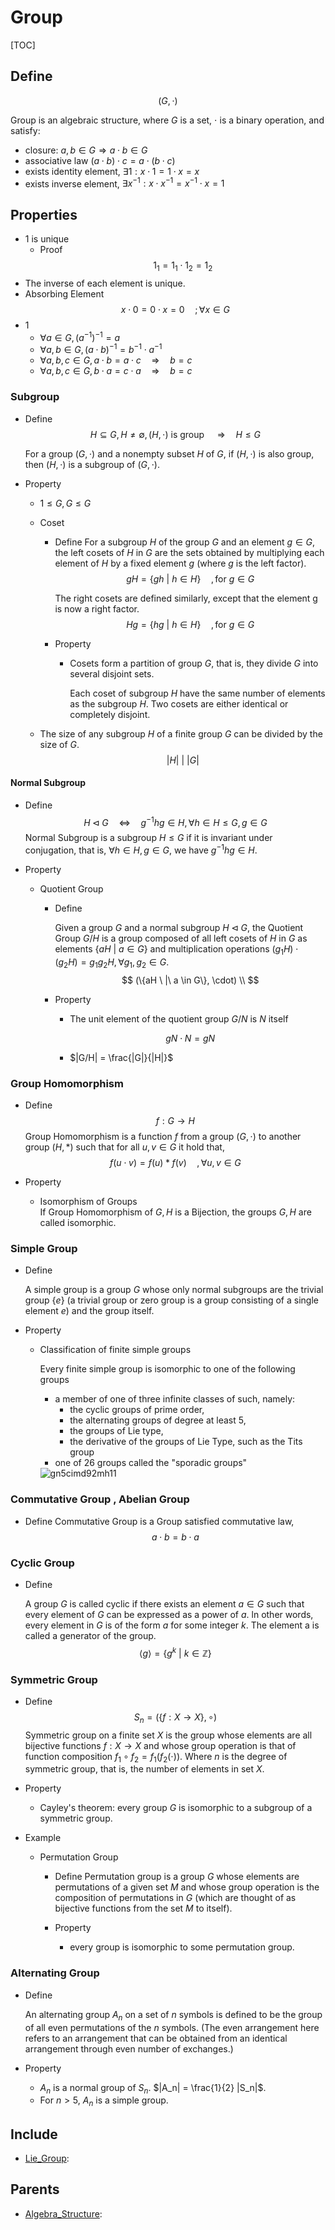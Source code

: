 # Group

[TOC]

## Define

$$
(G, \cdot)
$$

Group is an algebraic structure, where $G$ is a set, $\cdot$ is a binary operation, and satisfy:

- closure: $a, b \in G \Rightarrow a \cdot b \in G$
- associative law $(a \cdot b) \cdot c = a \cdot (b \cdot c)$
- exists identity element, $\exists 1: x \cdot 1 = 1 \cdot x = x$
- exists inverse element, $\exists x^{-1}: x \cdot x^{-1} = x^{-1} \cdot x = 1$

## Properties

- $1$ is unique
  - Proof  
    $$
    1_1 = 1_1 \cdot 1_2 = 1_2
    $$
- The inverse of each element is unique.
- Absorbing Element
  $$
  x \cdot 0 = 0 \cdot x = 0  \quad; \forall x \in G  \tag{absorbing element}
  $$
- 1 
  - $\forall a \in G, (a^{-1})^{-1} = a$
  - $\forall a,b \in G, (a \cdot b)^{-1} = b^{-1} \cdot a^{-1}$
  - $\forall a,b,c \in G, a\cdot b = a \cdot c  \quad\Rightarrow\quad b = c$
  - $\forall a,b,c \in G, b\cdot a = c \cdot a  \quad\Rightarrow\quad b = c$ 

### Subgroup

- Define  
  $$
  H \subseteq G, H \neq \emptyset, (H, \cdot) \text{ is group } \quad\Rightarrow\quad H \le G  \tag{Subgroup}
  $$

  For a group $(G, \cdot)$ and a nonempty subset $H$ of $G$, if $(H, \cdot)$ is also group, then $(H, \cdot)$ is a subgroup of $(G, \cdot)$.

- Property  
  - $1 \le G, G \le G$

  * Coset
    - Define
      For a subgroup $H$ of the group $G$ and an element $g \in G$, the left cosets of $H$ in $G$ are the sets obtained by multiplying each element of $H$ by a fixed element $g$ (where $g$ is the left factor).
      $$
      gH = \{gh \ |\ h \in H\} \quad, \text{for } g \in G  \tag{left cosets}
      $$

      The right cosets are defined similarly, except that the element g is now a right factor.
      $$
      Hg = \{hg \ |\ h \in H\} \quad, \text{for } g \in G  \tag{right cosets}
      $$

    - Property

      - Cosets form a partition of group $G$, that is, they divide $G$ into several disjoint sets. 

        Each coset of subgroup $H$ have the same number of elements as the subgroup $H$. Two cosets are either identical or completely disjoint. 

  * The size of any subgroup $H$ of a finite group $G$ can be divided by the size of $G$.
    $$
    |H|\ |\ |G|
    $$

#### Normal Subgroup

- Define
  $$
  H \lhd G \quad\Leftrightarrow\quad  g^{-1}hg \in H, \forall h \in H \le G, g \in  G \tag{Normal Subgroup}
  $$
  Normal Subgroup is a subgroup $H \le G$ if it is invariant under conjugation, that is, $\forall h \in H, g \in G$, we have $g^{-1}hg \in H$.

- Property
  * Quotient Group
  
    * Define
  
      Given a group $G$ and a normal subgroup $H \lhd G$, the Quotient Group $G/H$ is a group composed of all left cosets of $H$ in $G$ as elements $\{aH \ |\ a \in G\}$ and multiplication operations $(g_1 H) \cdot (g_2 H) = g_1 g_2 H, \forall g_1, g_2 \in G$.
      $$
      (\{aH \ |\ a \in G\}, \cdot)  \\
      $$
  
    - Property
  
      - The unit element of the quotient group $G/N$ is $N$ itself
  
      $$
      gN \cdot N = gN
      $$
  
      - $|G/H| = \frac{|G|}{|H|}$

### Group Homomorphism

- Define
  $$
  f: G \to H
  $$
  Group Homomorphism is a function $f$ from a group $(G, \cdot)$ to another group $(H, *)$ such that for all $u, v \in G$ it hold that,
  $$
  f(u \cdot v) = f(u) * f(v) \quad, \forall u, v \in G
  $$

- Property
  * Isomorphism of Groups  
    If Group Homomorphism of $G, H$ is a Bijection, the groups $G, H$ are called isomorphic.

### Simple Group

- Define

  A simple group is a group $G$ whose only normal subgroups are the trivial group $\{e\}$ (a trivial group or zero group is a group consisting of a single element $e$) and the group itself.

- Property

  - Classification of finite simple groups

    Every finite simple group is isomorphic to one of the following groups

    - a member of one of three infinite classes of such, namely:
      - the cyclic groups of prime order,
      - the alternating groups of degree at least 5,
      - the groups of Lie type,
      - the derivative of the groups of Lie Type, such as the Tits group
    - one of 26 groups called the "sporadic groups"
  
    <img src="./assets/gn5cimd92mh11.jpg" alt="gn5cimd92mh11"  />

### Commutative Group , Abelian Group

- Define
  Commutative Group is a Group satisfied commutative law,
  $$
  a \cdot b = b \cdot a
  $$

### Cyclic Group

- Define

  A group $G$ is called cyclic if there exists an element $a \in G$ such that every element of $G$ can be expressed as a power of $a$. ln other words, every element in $G$ is of the form $a$ for some integer $k$. The element a is called a generator of the group.
  $$
  ⟨g⟩ = \{g^k \ |\ k \in \mathbb Z\}
  $$

### Symmetric Group

- Define  
  $$
  S_n = (\{f: X \to X\}, \circ)
  $$
  Symmetric group on a finite set $X$ is the group whose elements are all bijective functions $f: X \to X$ and whose group operation is that of function composition $f_1 \circ f_2 = f_1(f_2(\cdot))$. Where $n$ is the degree of symmetric group, that is, the number of elements in set $X$.

- Property
  - Cayley's theorem: every group $G$ is isomorphic to a subgroup of a symmetric group.

- Example 
  * Permutation Group
    - Define
      Permutation group is a group $G$ whose elements are permutations of a given set $M$ and whose group operation is the composition of permutations in $G$ (which are thought of as bijective functions from the set $M$ to itself).  

    - Property
      - every group is isomorphic to some permutation group.

### Alternating Group

- Define

  An alternating group $A_n$ on a set of $n$ symbols is defined to be the group of all even permutations of the $n$ symbols. (The even arrangement here refers to an arrangement that can be obtained from an identical arrangement through even number of exchanges.)

- Property
  - $A_n$ is a normal group of $S_n$. $|A_n| = \frac{1}{2} |S_n|$.
  - For $n>5$, $A_n$ is a simple group.

## Include

- [Lie_Group](./Lie_Group.md): 

## Parents

- [Algebra_Structure](./Algebra_Structure.md): 

